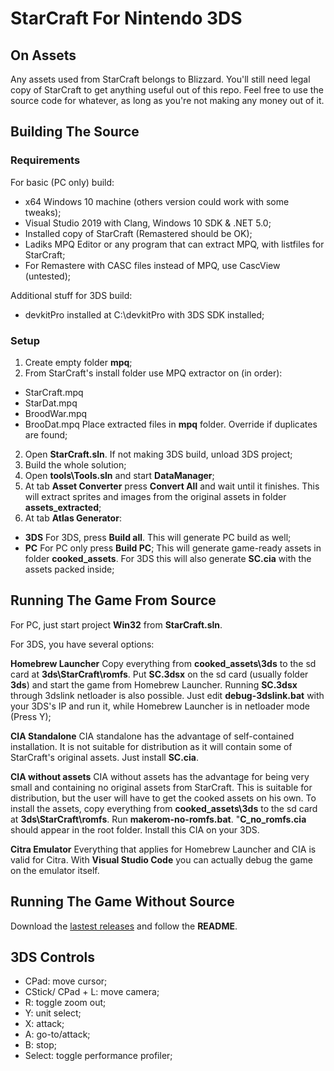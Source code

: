 # StarCraft For Nintendo 3DS
## On Assets
Any assets used from StarCraft belongs to Blizzard. You'll still need legal copy of StarCraft to get anything useful out of this repo.
Feel free to use the source code for whatever, as long as you're not making any money out of it.
## Building The Source
### Requirements
For basic (PC only) build:
- x64 Windows 10 machine (others version could work with some tweaks);
- Visual Studio 2019 with Clang, Windows 10 SDK & .NET 5.0;
- Installed copy of StarCraft (Remastered should be OK);
- Ladiks MPQ Editor or any program that can extract MPQ, with listfiles for StarCraft;
- For Remastere with CASC files instead of MPQ, use CascView (untested);

Additional stuff for 3DS build:
- devkitPro installed at C:\devkitPro with 3DS SDK installed;

### Setup
1. Create empty folder **mpq**;
2. From StarCraft's install folder use MPQ extractor on (in order):
- StarCraft.mpq
- StarDat.mpq
- BroodWar.mpq
- BrooDat.mpq
Place extracted files in **mpq** folder. Override if duplicates are found;
2. Open **StarCraft.sln**. If not making 3DS build, unload 3DS project;
3. Build the whole solution;
4. Open **tools\Tools.sln** and start **DataManager**;
5. At tab **Asset Converter** press **Convert All** and wait until it finishes. This will extract sprites and images from the original assets in folder **assets_extracted**;
6. At tab **Atlas Generator**:
- **3DS** For 3DS, press **Build all**. This will generate PC build as well;
- **PC** For PC only press **Build PC**;
This will generate game-ready assets in folder **cooked_assets**. For 3DS this will also generate **SC.cia** with the assets packed inside;

## Running The Game From Source
For PC, just start project **Win32** from **StarCraft.sln**.

For 3DS, you have several options:

**Homebrew Launcher**
Copy everything from **cooked_assets\3ds** to the sd card at **3ds\StarCraft\romfs**.
Put **SC.3dsx** on the sd card (usually folder **3ds**) and start the game from Homebrew Launcher.
Running **SC.3dsx** through 3dslink netloader is also possible. Just edit **debug-3dslink.bat** with your 3DS's IP and run it, while Homebrew Launcher is in netloader mode (Press Y);

**CIA Standalone**
CIA standalone has the advantage of self-contained installation. It is not suitable for distribution as it will contain some of StarCraft's original assets. Just install **SC.cia**.

**CIA without assets**
CIA without assets has the advantage for being very small and containing no original assets from StarCraft. This is suitable for distribution, but the user will have to get the cooked assets on his own.
To install the assets, copy everything from **cooked_assets\3ds** to the sd card at **3ds\StarCraft\romfs**.
Run **makerom-no-romfs.bat**. "**C_no_romfs.cia** should appear in the root folder. Install this CIA on your 3DS.

**Citra Emulator**
Everything that applies for Homebrew Launcher and CIA is valid for Citra. With **Visual Studio Code** you can actually debug the game on the emulator itself.

## Running The Game Without Source
Download the [lastest releases](https://github.com/darkhunterbg/SC-3DS/releases/latest) and follow the **README**.

## 3DS Controls
- CPad: move cursor;
- CStick/ CPad + L: move camera;
- R: toggle zoom out;
- Y: unit select;
- X: attack;
- A: go-to/attack;
- B: stop;
- Select: toggle performance profiler;
